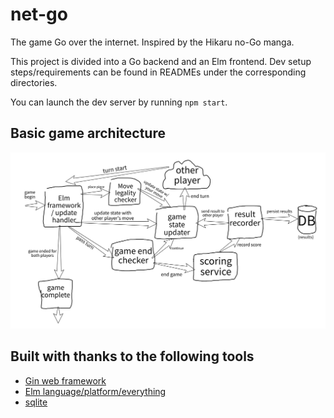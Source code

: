 # net-go

The game Go over the internet. Inspired by the Hikaru no-Go manga.

This project is divided into a Go backend and an Elm frontend.
Dev setup steps/requirements can be found in READMEs under
the corresponding directories.

You can launch the dev server by running `npm start`.

## Basic game architecture

![Game UML diagram](./assets/game_uml.jpeg)

## Built with thanks to the following tools

* [Gin web framework](https://gin-gonic.com/)
* [Elm language/platform/everything](https://elm-lang.org/)
* [sqlite](https://www.sqlite.org/index.html)
